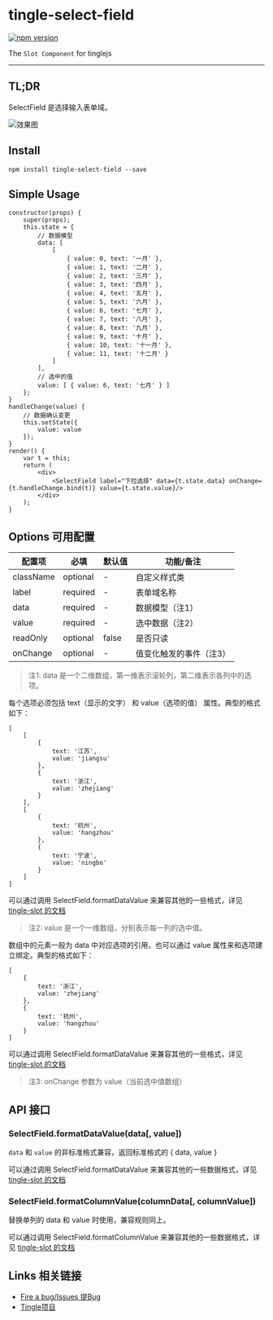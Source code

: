 # tingle-select-field

[![npm version](https://badge.fury.io/js/tingle-select-field.svg)](http://badge.fury.io/js/tingle-select-field)

The `Slot Component` for tinglejs

---

## TL;DR

SelectField 是选择输入表单域。

![效果图](https://img.alicdn.com/tps/TB1LvRBJpXXXXayXFXXXXXXXXXX-325-484.png)

## Install

```
npm install tingle-select-field --save
```

## Simple Usage

```
constructor(props) {
    super(props);
    this.state = {
        // 数据模型
        data: [
            [
                { value: 0, text: '一月' },
                { value: 1, text: '二月' },
                { value: 2, text: '三月' },
                { value: 3, text: '四月' },
                { value: 4, text: '五月' },
                { value: 5, text: '六月' },
                { value: 6, text: '七月' },
                { value: 7, text: '八月' },
                { value: 8, text: '九月' },
                { value: 9, text: '十月' },
                { value: 10, text: '十一月' },
                { value: 11, text: '十二月' }
            ]
        ],
        // 选中的值
        value: [ { value: 6, text: '七月' } ]
    };
}
handleChange(value) {
    // 数据确认变更
    this.setState({
        value: value
    });
}
render() {
    var t = this;
    return (
        <div>
            <SelectField label="下拉选择" data={t.state.data} onChange={t.handleChange.bind(t)} value={t.state.value}/>
        </div>
    );
}
```

## Options 可用配置

| 配置项 | 必填 | 默认值 | 功能/备注 |
|---|----|---|----|
|className|optional|-|自定义样式类|
|label|required|-|表单域名称|
|data|required|-|数据模型（注1）|
|value|required|-|选中数据（注2）|
|readOnly|optional|false|是否只读|
|onChange|optional|-|值变化触发的事件（注3）|

> 注1: data 是一个二维数组，第一维表示滚轮列，第二维表示各列中的选项。

每个选项必须包括 text（显示的文字） 和 value（选项的值） 属性。典型的格式如下：

```
[
    [
        {
            text: '江苏',
            value: 'jiangsu'
        },
        {
            text: '浙江',
            value: 'zhejiang'
        }
    ],
    [
        {
            text: '杭州',
            value: 'hangzhou'
        },
        {
            text: '宁波',
            value: 'ningbo'
        }
    ]
]
```

可以通过调用 SelectField.formatDataValue 来兼容其他的一些格式，详见 [tingle-slot 的文档](https://github.com/tinglejs/tingle-slot#slotformatdatavaluedata-value)

> 注2: value 是一个一维数组，分别表示每一列的选中值。

数组中的元素一般为 data 中对应选项的引用，也可以通过 value 属性来和选项建立绑定。典型的格式如下：

```
[
    {
        text: '浙江',
        value: 'zhejiang'
    },
    {
        text: '杭州',
        value: 'hangzhou'
    }
]
```

可以通过调用 SelectField.formatDataValue 来兼容其他的一些格式，详见 [tingle-slot 的文档](https://github.com/tinglejs/tingle-slot#slotformatdatavaluedata-value)

> 注3: onChange 参数为 value（当前选中值数组）

## API 接口

### SelectField.formatDataValue(data[, value])

`data` 和 `value` 的非标准格式兼容，返回标准格式的 { data, value }

可以通过调用 SelectField.formatDataValue 来兼容其他的一些数据格式，详见 [tingle-slot 的文档](https://github.com/tinglejs/tingle-slot#slotformatdatavaluedata-value)

### SelectField.formatColumnValue(columnData[, columnValue])

替换单列的 data 和 value 时使用，兼容规则同上。

可以通过调用 SelectField.formatColumnValue 来兼容其他的一些数据格式，详见 [tingle-slot 的文档](https://github.com/tinglejs/tingle-slot#slotformatcolumnvaluecolumndata-columnvalue)

## Links 相关链接

- [Fire a bug/Issues 提Bug](https://github.com/tinglejs/tingle-select-field/issues)
- [Tingle项目](https://github.com/tinglejs/generator-tingle)